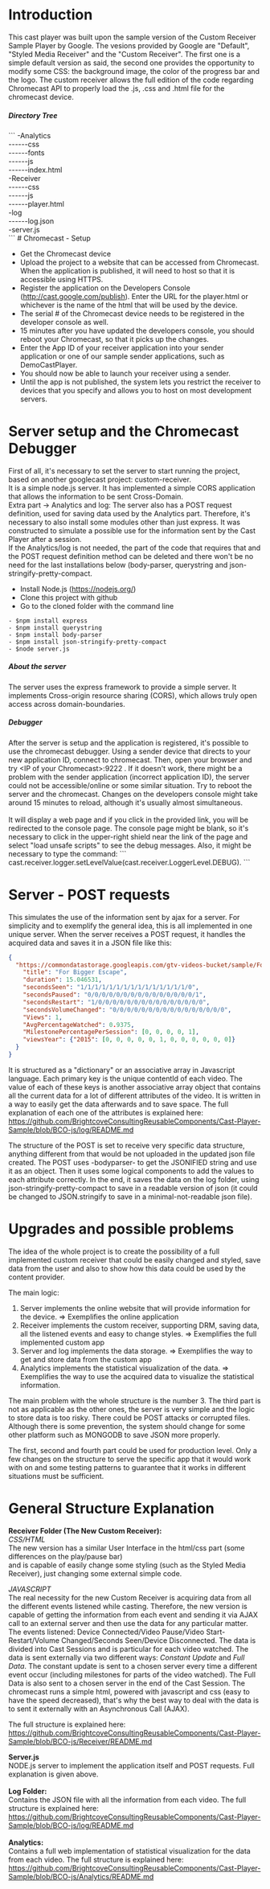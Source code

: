 # Introduction

This cast player was built upon the sample version of the Custom Receiver Sample Player by Google. The vesions provided by Google are 
"Default", "Styled Media Receiver" and the "Custom Receiver". The first one is a simple default version as said, the second one
provides the opportunity to modify some CSS: the background image, the color of the progress bar and the logo. The custom receiver
allows the full edition of the code regarding Chromecast API to properly load the .js, .css and .html file for the chromecast device.<br>

<h5> Directory Tree </h5>
```
-Analytics<br>
------css<br>
------fonts<br>
------js<br>
------index.html<br>
-Receiver<br>
------css<br>
------js<br>
------player.html<br>
-log<br>
------log.json<br>
-server.js<br>
```
# Chromecast - Setup

- Get the Chromecast device
- Upload the project to a website that can be accessed from Chromecast. When the application is published, it will need to host so that it is accessible using HTTPS.
- Register the application on the Developers Console (http://cast.google.com/publish). Enter the URL for the player.html or whichever is the name of the html that will be used by the device. 
- The serial # of the Chromecast device needs to be registered in the developer console as well.
- 15 minutes after you have updated the developers console, you should reboot your Chromecast, so that it picks up the changes.
- Enter the App ID of your receiver application into your sender application or one of our sample sender applications, such as DemoCastPlayer.
- You should now be able to launch your receiver using a sender.
- Until the app is not published, the system lets you restrict the receiver to devices that you specify and allows you to host on most development servers.

# Server setup and the Chromecast Debugger
First of all, it's necessary to set the server to start running the project, based on another googlecast project: custom-receiver. <br>
It is a simple node.js server. It has implemented a simple CORS application that allows the information to be sent Cross-Domain. <br>
Extra part -> Analytics and log: The server also has a POST request definition, used for saving data used by the Analytics part. Therefore, it's necessary to also install some modules other than just express. It was constructed to simulate a possible use for the information sent by the Cast Player after a session.<br>
If the Analytics/log is not needed, the part of the code that requires that and the POST request definition method can be deleted and there won't be no need for the last installations below (body-parser, querystring and json-stringify-pretty-compact.

- Install Node.js (https://nodejs.org/)
- Clone this project with github
- Go to the cloned folder with the command line
```
- $npm install express
- $npm install querystring
- $npm install body-parser
- $npm install json-stringify-pretty-compact
- $node server.js
```
<h5>About the server</h5> The server uses the express framework to provide a simple server. It implements Cross-origin resource sharing (CORS), which allows truly open access across domain-boundaries. <br>
<h5>Debugger</h5>After the server is setup and the application is registered, it's possible to use the chromecast debugger. Using a sender device that directs to your new application ID, connect to chromecast. Then, open your browser and try &lt;IP of your Chromecast>:9222 . If it doesn't work, there might be a problem with the sender application (incorrect application ID), the server could not be accessible/online or some similar situation. Try to reboot the server and the chromecast. Changes on the developers console might take around 15 minutes to reload, although it's usually almost simultaneous.<br><br>
It will display a web page and if you click in the provided link, you will be redirected to the console page. The console page might be blank, so it's necessary to click in the upper-right shield near the link of the page and select "load unsafe scripts" to see the debug messages. Also, it might be necessary to type the command:
```
cast.receiver.logger.setLevelValue(cast.receiver.LoggerLevel.DEBUG).
```


# Server - POST requests

This simulates the use of the information sent by ajax for a server. For simplicity and to exemplify the general idea, this is all implemented in one unique server. When the server receives a POST request, it handles the acquired data and saves it in a JSON file like this:

```json
{
  "https://commondatastorage.googleapis.com/gtv-videos-bucket/sample/ForBiggerEscapes.mp4": {
    "title": "For Bigger Escape",
    "duration": 15.046531,
    "secondsSeen": "1/1/1/1/1/1/1/1/1/1/1/1/1/1/1/0",
    "secondsPaused": "0/0/0/0/0/0/0/0/0/0/0/0/0/0/0/1",
    "secondsRestart": "1/0/0/0/0/0/0/0/0/0/0/0/0/0/0/0",
    "secondsVolumeChanged": "0/0/0/0/0/0/0/0/0/0/0/0/0/0/0/0",
    "Views": 1,
    "AvgPercentageWatched": 0.9375,
    "MilestonePercentagePerSession": [0, 0, 0, 0, 1],
    "viewsYear": {"2015": [0, 0, 0, 0, 0, 1, 0, 0, 0, 0, 0, 0]}
  }
}
```
It is structured as a "dictionary" or an associative array in Javascript language. Each primary key is the unique contentId of each video. The value of each of these keys is another associative array object that contains all the current data for a lot of different attributes of the video. It is written in a way to easily get the data afterwards and to save space. The full explanation of each one of the attributes is explained here: https://github.com/BrightcoveConsultingReusableComponents/Cast-Player-Sample/blob/BCO-js/log/README.md

The structure of the POST is set to receive very specific data structure, anything different from that would be not uploaded in the updated json file created. The POST uses -bodyparser- to get the JSONIFIED string and use it as an object. Then it uses some logical components to add the values to each attribute correctly. In the end, it saves the data on the log folder, using json-stringify-pretty-compact to save in a readable version of json (it could be changed to JSON.stringify to save in a minimal-not-readable json file).

# Upgrades and possible problems

The idea of the whole project is to create the possibility of a full implemented custom receiver that could be easily changed and styled, save data from the user and also to show how this data could be used by the content provider.

The main logic: <br>
1. Server implements the online website that will provide information for the device. => Exemplifies the online application<br>
2. Receiver implements the custom receiver, supporting DRM, saving data, all the listened events and easy to change styles. => Exemplifies the full implemented custom app<br>
3. Server and log implements the data storage. => Exemplifies the way to get and store data from the custom app<br>
4. Analytics implements the statistical visualization of the data. => Exemplifies the way to use the acquired data to visualize the statistical information.

The main problem with the whole structure is the number 3. The third part is not as applicable as the other ones, the server is very simple and the logic to store data is too risky. There could be POST attacks or corrupted files. Although there is some prevention, the system should change for some other platform such as MONGODB to save JSON more properly. <br>

The first, second and fourth part could be used for production level. Only a few changes on the structure to serve the specific app that it would work with on and some testing patterns to guarantee that it works in different situations must be sufficient. 

# General Structure Explanation
<b>Receiver Folder (The New Custom Receiver): </b> <br>
<i>CSS/HTML</i><br> The new version has a similar User Interface in the html/css part (some differences on the play/pause bar)  
and is capable of easily change some styling (such as the Styled Media Receiver), just changing some external simple code. 

<i>JAVASCRIPT</i><br> The real necessity for the new Custom Receiver is acquiring data from all the different events listened while casting. Therefore, the new version is capable of getting the information from each event and sending it via AJAX call to an external server and then use the data for any particular matter. The events listened: Device Connected/Video Pause/Video Start-Restart/Volume Changed/Seconds Seen/Device Disconnected. The data is divided into Cast Sessions and is particular for each video watched. The data is sent externally via two different ways: <i>Constant Update</i> and <i>Full Data</i>. The constant update is sent to a chosen server every time a different event occur (including milestones for parts of the video watched). The Full Data is also sent to a chosen server in the end of the Cast Session. The chromecast runs a simple html, powered with javascript and css (easy to have the speed decreased), that's why the best way to deal with the data is to sent it externally with an Asynchronous Call (AJAX). <br>

The full structure is explained here: https://github.com/BrightcoveConsultingReusableComponents/Cast-Player-Sample/blob/BCO-js/Receiver/README.md

<b>Server.js</b> <br>
NODE.js server to implement the application itself and POST requests. Full explanation is given above.<br><br>
<b>Log Folder: </b> <br>
Contains the JSON file with all the information from each video. The full structure is explained here: https://github.com/BrightcoveConsultingReusableComponents/Cast-Player-Sample/blob/BCO-js/log/README.md
<br><br>
<b>Analytics: </b> <br>
Contains a full web implementation of statistical visualization for the data from each video. The full structure is explained here: https://github.com/BrightcoveConsultingReusableComponents/Cast-Player-Sample/blob/BCO-js/Analytics/README.md

